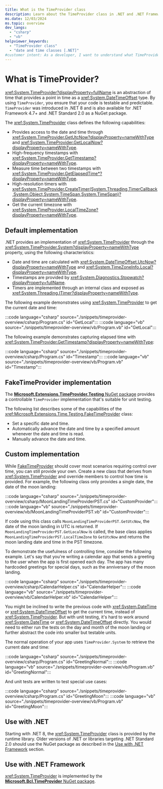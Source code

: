 ```yaml
---
title: What is the TimeProvider class
description: Learn about the TimeProvider class in .NET and .NET Framework. TimeProvider provides an abstraction over time.
ms.date: 12/03/2024
ms.topic: overview
dev_langs:
  - "csharp"
  - "vb"
helpviewer_keywords:
  - "TimeProvider class"
  - "date and time classes [.NET]"
#customer intent: As a developer, I want to understand what TimeProvider is so that I can use it.
---
```


# What is TimeProvider?

<xref:System.TimeProvider?displayProperty=fullName> is an abstraction of time that provides a point in time as a <xref:System.DateTimeOffset> type. By using `TimeProvider`, you ensure that your code is testable and predictable. `TimeProvider` was introduced in .NET 8 and is also available for .NET Framework 4.7+ and .NET Standard 2.0 as a NuGet package.

The <xref:System.TimeProvider> class defines the following capabilities:

- Provides access to the date and time through <xref:System.TimeProvider.GetUtcNow?displayProperty=nameWithType> and <xref:System.TimeProvider.GetLocalNow?displayProperty=nameWithType>.
- High-frequency timestamps with <xref:System.TimeProvider.GetTimestamp?displayProperty=nameWithType>.
- Measure time between two timestamps with <xref:System.TimeProvider.GetElapsedTime*?displayProperty=nameWithType>.
- High-resolution timers with <xref:System.TimeProvider.CreateTimer(System.Threading.TimerCallback,System.Object,System.TimeSpan,System.TimeSpan)?displayProperty=nameWithType>.
- Get the current timezone with <xref:System.TimeProvider.LocalTimeZone?displayProperty=nameWithType>.

## Default implementation

.NET provides an implementation of <xref:System.TimeProvider> through the <xref:System.TimeProvider.System?displayProperty=nameWithType> property, using the following characteristics:

- Date and time are calculated with <xref:System.DateTimeOffset.UtcNow?displayProperty=nameWithType> and <xref:System.TimeZoneInfo.Local?displayProperty=nameWithType>.
- Timestamps are provided by <xref:System.Diagnostics.Stopwatch?displayProperty=fullName>.
- Timers are implemented through an internal class and exposed as <xref:System.Threading.ITimer?displayProperty=nameWithType>.

The following example demonstrates using <xref:System.TimeProvider> to get the current date and time:

:::code language="csharp" source="./snippets/timeprovider-overview/csharp/Program.cs" id="GetLocal":::
:::code language="vb" source="./snippets/timeprovider-overview/vb/Program.vb" id="GetLocal":::

The following example demonstrates capturing elapsed time with <xref:System.TimeProvider.GetTimestamp?displayProperty=nameWithType>:

:::code language="csharp" source="./snippets/timeprovider-overview/csharp/Program.cs" id="Timestamp":::
:::code language="vb" source="./snippets/timeprovider-overview/vb/Program.vb" id="Timestamp":::

## FakeTimeProvider implementation

The [**Microsoft.Extensions.TimeProvider.Testing** NuGet package](https://www.nuget.org/packages/Microsoft.Extensions.TimeProvider.Testing/) provides a controllable `TimeProvider` implementation that's suitable for unit testing.

The following list describes some of the capabilities of the <xref:Microsoft.Extensions.Time.Testing.FakeTimeProvider> class:

- Set a specific date and time.
- Automatically advance the date and time by a specified amount whenever the date and time is read.
- Manually advance the date and time.

## Custom implementation

While [FakeTimeProvider](#faketimeprovider-implementation) should cover most scenarios requiring control over time, you can still provide your own. Create a new class that derives from <xref:System.TimeProvider> and override members to control how time is provided. For example, the following class only provides a single date, the date of the moon landing:

:::code language="csharp" source="./snippets/timeprovider-overview/csharp/MoonLandingTimeProviderPST.cs" id="CustomProvider":::
:::code language="vb" source="./snippets/timeprovider-overview/vb/MoonLandingTimeProviderPST.vb" id="CustomProvider":::

If code using this class calls `MoonLandingTimeProviderPST.GetUtcNow`, the date of the moon landing in UTC is returned. If `MoonLandingTimeProviderPST.GetLocalNow` is called, the base class applies `MoonLandingTimeProviderPST.LocalTimeZone` to `GetUtcNow` and returns the moon landing date and time in the PST timezone.

To demonstrate the usefulness of controlling time, consider the following example. Let's say that you're writing a calendar app that sends a greeting to the user when the app is first opened each day. The app has many hardcoded greetings for special days, such as the anniversary of the moon landing.

:::code language="csharp" source="./snippets/timeprovider-overview/csharp/CalendarHelper.cs" id="CalendarHelper":::
:::code language="vb" source="./snippets/timeprovider-overview/vb/CalendarHelper.vb" id="CalendarHelper":::

You might be inclined to write the previous code with <xref:System.DateTime> or <xref:System.DateTimeOffset> to get the current time, instead of <xref:System.TimeProvider>. But with unit testing, it's hard to work around <xref:System.DateTime> or <xref:System.DateTimeOffset> directly. You would need to either run the tests on the day and month of the moon landing or further abstract the code into smaller but testable units.

The normal operation of your app uses `TimeProvider.System` to retrieve the current date and time:

:::code language="csharp" source="./snippets/timeprovider-overview/csharp/Program.cs" id="GreetingNormal":::
:::code language="vb" source="./snippets/timeprovider-overview/vb/Program.vb" id="GreetingNormal":::

And unit tests are written to test special use cases:

:::code language="csharp" source="./snippets/timeprovider-overview/csharp/Program.cs" id="GreetingMoon":::
:::code language="vb" source="./snippets/timeprovider-overview/vb/Program.vb" id="GreetingMoon":::

## Use with .NET

Starting with .NET 8, the <xref:System.TimeProvider> class is provided by the runtime library. Older versions of .NET or libraries targeting .NET Standard 2.0 should use the NuGet package as described in the [Use with .NET Framework](#use-with-net-framework) section.

## Use with .NET Framework

<xref:System.TimeProvider> is implemented by the [**Microsoft.Bcl.TimeProvider** NuGet package](https://www.nuget.org/packages/Microsoft.Bcl.TimeProvider/).
